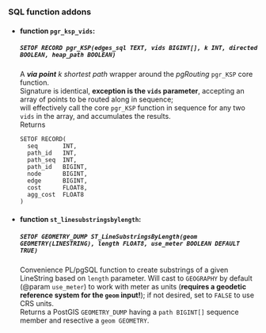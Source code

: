 ### SQL function addons

* #### function `pgr_ksp_vids`: <br>
  ##### `SETOF RECORD pgr_KSP(edges_sql TEXT, vids BIGINT[], k INT, directed BOOLEAN, heap_path BOOLEAN)`<br>
  A _**via point** k shortest path_ wrapper around the _pgRouting_ `pgr_KSP` core function.<br>
  Signature is identical, **exception is the `vids` parameter**, accepting an array of points to be routed along in sequence;<br>
  will effectively call the core `pgr_KSP` function in sequence for any two `vids` in the array, and accumulates the results.<br>
  Returns
    ```
    SETOF RECORD(
      seq       INT,
      path_id   INT,
      path_seq  INT,
      path_id   BIGINT,
      node      BIGINT,
      edge      BIGINT,
      cost      FLOAT8,
      agg_cost  FLOAT8
    )
    ```
* #### function `st_linesubstringsbylength`: <br>
  ##### `SETOF GEOMETRY_DUMP ST_LineSubstringsByLength(geom GEOMETRY(LINESTRING), length FLOAT8, use_meter BOOLEAN DEFAULT TRUE)`<br>
  Convenience PL/pgSQL function to create substrings of a given LineString based on `length` parameter. Will cast to `GEOGRAPHY` by default (@param `use_meter`) to work with meter as units (**requires a geodetic reference system for the `geom` input!**); if not desired, set to `FALSE` to use CRS units.<br>
  Returns a PostGIS `GEOMETRY_DUMP` having a `path BIGINT[]` sequence member and resective a `geom GEOMETRY`. 
